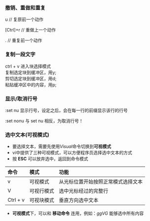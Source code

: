### 撤销、重做和重复
u  // 复原前一个动作

[Ctrl]+r // 重做上一个动作

. // 重复前一个动作

### 复制一段文字
ctrl + v 进入块选择模式<br/>
复制选定块到缓冲区，用y;<br/>
剪切选定块到缓冲区，用d;<br/>
粘贴缓冲区中的内容，用p;

### 显示/取消行号
:set nu 	显示行号，设定之后，会在每一行的前缀显示该行的行号

:set nonu 	与 set nu 相反，为取消行号！

### 选中文本(可视模式)
- 要选择文本，需要先使用*Visual*命令切换到**可视模式**
- vi中提供了三种可视模式，可以方便程序员选择选中文本的方式
- 按 **ESC** 可以放弃选中，返回到命令模式

| 命令     | 模式       | 功能                               |
| :------- | :--------- | :--------------------------------- |
| v        | 可视模式   | 从光标位置开始按照正常模式选择文本 |
| V        | 可视行模式 | 选中光标经过的完整行               |
| Ctrl + v | 可视块模式 | 垂直方向选中文本                   |

- **可视模式**下，可以和 **移动命令** 连用，例如：*ggVG* 能够选中所有内容
